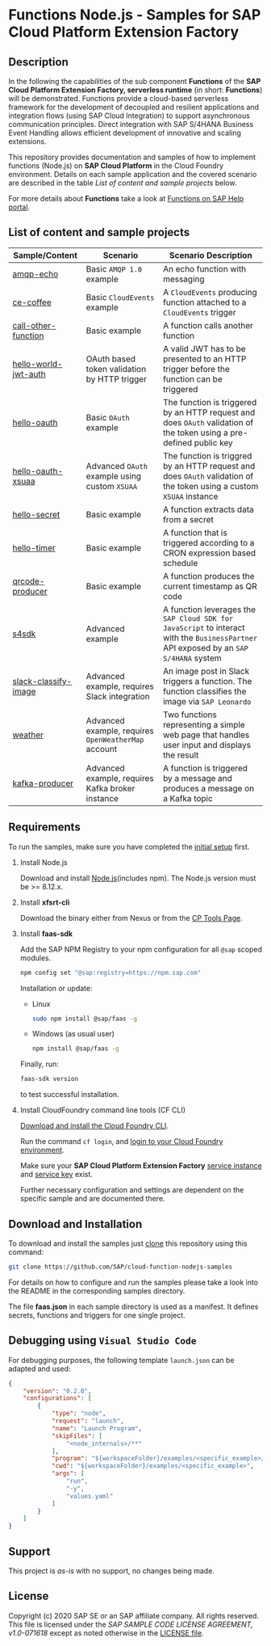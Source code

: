 # Functions Node.js - Samples for SAP Cloud Platform Extension Factory

## Description
In the following the capabilities of the sub component **Functions** of the **SAP Cloud Platform Extension Factory, serverless runtime** (in short: **Functions**) will be demonstrated. Functions provide a cloud-based serverless framework for the development of decoupled and resilient applications and integration flows (using SAP Cloud Integration) to support asynchronous communication principles.
Direct integration with SAP S/4HANA Business Event Handling allows efficient development of innovative and scaling extensions.

This repository provides documentation and samples of how to implement functions (Node.js) on **SAP Cloud Platform** in the Cloud Foundry environment. Details on each sample application and the covered scenario are described in the table _List of content and sample projects_ below.

For more details about **Functions** take a look at [Functions on SAP Help portal](https://help.sap.com/viewer/bf7b2ff68518427c85b30ac3184ad215/Cloud/en-US/7b8cc2b0e8d141d6aa37c7dff4d70b82.html).

## List of content and sample projects

|Sample/Content|Scenario|Scenario Description|
|---|---|---|
|[amqp-echo](./examples/amqp-echo)| Basic `AMQP 1.0` example | An echo function with messaging |
|[ce-coffee](./examples/ce-coffee)| Basic `CloudEvents` example | A `CloudEvents` producing function attached to a `CloudEvents` trigger |
|[call-other-function](./examples/call-other-function)| Basic example | A function calls another function |
|[hello-world-jwt-auth](./examples/hello-world-jwt-auth) | OAuth based token validation by HTTP trigger | A valid JWT has to be presented to an HTTP trigger before the function can be triggered |
|[hello-oauth](./examples/hello-oauth) | Basic `OAuth` example | The function is triggered by an HTTP request and does `OAuth` validation of the token using a pre-defined public key |
|[hello-oauth-xsuaa](./examples/hello-oauth-xsuaa) | Advanced `OAuth` example using custom `XSUAA` | The function is triggred by an HTTP request and does `OAuth` validation of the token using a custom `XSUAA` instance |
|[hello-secret](./examples/hello-secret) | Basic example | A function extracts data from a secret |
|[hello-timer](./examples/hello-timer)| Basic example | A function that is triggered according to a CRON expression based schedule |
|[qrcode-producer](./examples/qrcode-producer)| Basic example | A function produces the current timestamp as QR code |
|[s4sdk](./examples/s4sdk)| Advanced example | A function leverages the `SAP Cloud SDK for JavaScript` to interact with the `BusinessPartner` API exposed by an `SAP S/4HANA` system |
|[slack-classify-image](./examples/slack-classify-image)| Advanced example, requires Slack integration | An image post in Slack triggers a function. The function classifies the image via `SAP Leonardo` |
|[weather](./examples/weather)| Advanced example, requires `OpenWeatherMap` account | Two functions representing a simple web page that handles user input and displays the result |
|[kafka-producer](./examples/kafka-producer)| Advanced example, requires Kafka broker instance | A function is triggered by a message and produces a message on a Kafka topic |

## Requirements
To run the samples, make sure you have completed the [initial setup](https://help.sap.com/viewer/bf7b2ff68518427c85b30ac3184ad215/Cloud/en-US/80f67e476a8447378a72b3fcfbce8f3e.html) first.

1. Install Node.js

   Download and install [Node.js](https://nodejs.org/en/download/)(includes npm).
   The Node.js version must be >= 8.12.x.
   
2. Install __xfsrt-cli__

    Download the binary either from Nexus or from the [CP Tools Page](https://tools.hana.ondemand.com/#cloud).

3. Install __faas-sdk__

    Add the SAP NPM Registry to your npm configuration for all `@sap` scoped modules.
    ```bash
    npm config set "@sap:registry=https://npm.sap.com"
    ```

    Installation or update:
    * Linux
        ```bash
        sudo npm install @sap/faas -g
        ````
    * Windows (as usual user)
        ```bash
        npm install @sap/faas -g
        ````

    Finally, run:
    ```bash
    faas-sdk version
    ```
    to test successful installation.

4. Install CloudFoundry command line tools (CF CLI)

    [Download and install the Cloud Foundry CLI](https://docs.cloudfoundry.org/cf-cli/install-go-cli.html).

    Run the command `cf login`, and [login to your Cloud Foundry environment](https://developers.sap.com/tutorials/hcp-cf-getting-started.html).

    Make sure your **SAP Cloud Platform Extension Factory** [service instance](https://help.sap.com/viewer/bf7b2ff68518427c85b30ac3184ad215/Cloud/en-US/06f5c1adeb304f37b88d51dcd30d9a1b.html) and [service key](https://help.sap.com/viewer/bf7b2ff68518427c85b30ac3184ad215/Cloud/en-US/8400ccd0efc94c3096a9468c1e5f63ce.html) exist.

    Further necessary configuration and settings are dependent on the specific sample and are documented there.

## Download and Installation

To download and install the samples just [clone](https://gist.github.com/derhuerst/1b15ff4652a867391f03) this repository using this command:
```bash
git clone https://github.com/SAP/cloud-function-nodejs-samples
```

For details on how to configure and run the samples please take a look into the README in the corresponding samples directory.

The file __faas.json__ in each sample directory is used as a manifest. It defines secrets, functions and triggers
for one single project.

## Debugging using `Visual Studio Code`

For debugging purposes, the following template `launch.json` can be adapted and used:
```json
{
    "version": "0.2.0",
    "configurations": [
        {
            "type": "node",
            "request": "launch",
            "name": "Launch Program",
            "skipFiles": [
                "<node_internals>/**"
            ],
            "program": "${workspaceFolder}/examples/<specific_example>/node_modules/@sap/faas/lib/cli.js",
            "cwd": "${workspaceFolder}/examples/<specific_example>",
            "args": [
                "run",
                "-y",
                "values.yaml"
            ]
        }
    ]
}
```

## Support
This project is _as-is_ with no support, no changes being made.

## License
Copyright (c) 2020 SAP SE or an SAP affiliate company. All rights reserved.
This file is licensed under the _SAP SAMPLE CODE LICENSE AGREEMENT, v1.0-071618_ except as noted otherwise in the [LICENSE file](./LICENSE.txt).

